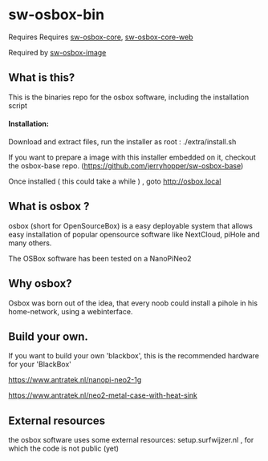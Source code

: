 # sw-osbox-bin

Requires Requires [sw-osbox-core](https://github.com/jerryhopper/sw-osbox-core), [sw-osbox-core-web](https://github.com/jerryhopper/sw-osbox-core-web)


Required by [sw-osbox-image](https://github.com/jerryhopper/sw-osbox-image)


## What is this?

This is the binaries repo for the osbox software, including the installation script



#### Installation: 

Download and extract files, run the installer as root : ./extra/install.sh

If you want to prepare a image with this installer embedded on it, checkout the osbox-base repo. (https://github.com/jerryhopper/sw-osbox-base)

Once installed ( this could take a while ) ,  goto http://osbox.local 

## What is osbox ?

osbox (short for OpenSourceBox) is a easy deployable system that allows easy installation of popular opensource software like NextCloud, piHole and many others.

The OSBox software has been tested on a NanoPiNeo2 


## Why osbox?

Osbox was born out of the idea, that every noob could install a pihole in his home-network, using a webinterface.

## Build your own.

If you want to build your own 'blackbox',  this is the recommended hardware for your 'BlackBox'

https://www.antratek.nl/nanopi-neo2-1g

https://www.antratek.nl/neo2-metal-case-with-heat-sink



## External resources

the osbox software uses some external resources: setup.surfwijzer.nl , for which the code is not public (yet)
